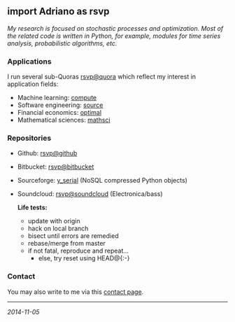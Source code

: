 ## import Adriano as rsvp

*My research is focused on stochastic processes and optimization. Most of the related code is written in Python, for example, modules for time series analysis, probabilistic algorithms, etc.*


### Applications

I run several sub-Quoras [rsvp@quora] which reflect my interest in application fields:

- Machine learning: [compute]
- Software engineering: [source]
- Financial economics: [optimal]
- Mathematical sciences: [mathsci]


### Repositories

- Github: [rsvp@github]
- Bitbucket: [rsvp@bitbucket]
- Sourceforge: [y_serial] (NoSQL compressed Python objects)
- Soundcloud: [rsvp@soundcloud] (Electronica/bass)

    **Life tests:**

    - update with origin
    - hack on local branch
    - bisect until errors are remedied
    - rebase/merge from master
    - if not fatal, reproduce and repeat...
        - else, try reset using HEAD@{:-}

### Contact

You may also write to me via this [contact page].

- - - -

*2014-11-05*

[rsvp@github]:     https://github.com/rsvp           "Adriano, rsvp at Github"
[rsvp@bitbucket]:  https://bitbucket.org/rsvp        "Adriano, rsvp at Bitbucket"
[y_serial]:        http://yserial.sourceforge.net    "y_serial module -- warehouse compressed Python objects with SQLite"
[rsvp@soundcloud]: https://soundcloud.com/rsvp/sets  "Adriano, rsvp at Soundcloud"

[rsvp@quora]:     https://rsvp.quora.com/?share=1    "Adriano, rsvp at Quora"
[compute]:        https://compute.quora.com/?share=1 "Computation and Machine Learning at Quora"
[source]:         https://source.quora.com/?share=1  "Source code and software at Quora" 
[optimal]:        https://optimal.quora.com/?share=1 "Optimal portfolios and financial economics at Quora"
[mathsci]:        https://mathsci.quora.com/?share=1 "Mathematical sciences at Quora"

[contact page]:   http://goo.gl/XVnfzR               "rsvp Adriano"

[//]: # (This may be the most platform-independent comment syntax using Markdown.) 
[Markdown]:       https://bitbucket.org/tutorials/markdowndemo


<!--- Illustrating code block in Markdown, note significant triple dash as comment syntax:
         Code highlights per indicator after first triple backticks:
         
```sh
› git shortlog -s | cut -f1 | spark
  ▁▁▁▁▁▁▁▁▁▁▁▁▁▁▁▁▁▁▁▁▁▁▁▁▃▁▁▁▁▁▁▁▁▂▁▁▅▁▂▁▁▁▂▁▁▁▁▁▁▁▁▂▁▁▁▁▁▁▁▁▁▁▁▁▁▁
```

-->
